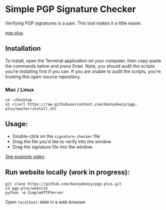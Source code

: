 # Simple PGP Signature Checker
Verifying PGP signatures is a pain. This tool makes it a little easier. 

[pgp.plus](https://pgp.plus)
## Installation
To install, open the Terminal application on your computer, then copy-paste the commands below and press Enter. Note, you should audit the scripts you're installing first if you can. If you are unable to audit the scripts, you're trusting this open-source repository.

### Mac / Linux
```
cd ~/Desktop
sh <(curl https://raw.githubusercontent.com/dannydeezy/pgp-plus/master/install.sh)
```

## Usage:
- Double-click on the `signature-checker` file
- Drag the file you'd like to verify into the window
- Drag the signature file into the window

[See example video](https://pgp.plus)

## Run website locally (work in progress):
```
git clone https://github.com/dannydeezy/pgp-plus.git
cd pgp-plus/website
python -m SimpleHTTPServer
```
Open `localhost:8000` in a web browser
